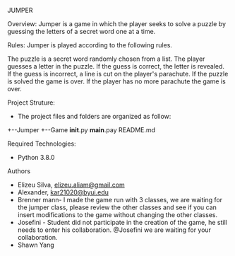 JUMPER

Overview:
Jumper is a game in which the player 
seeks to solve a puzzle by guessing
the letters of a secret word one at a time.

Rules:
Jumper is played according to the following rules.

The puzzle is a secret word randomly chosen from a list.
The player guesses a letter in the puzzle.
If the guess is correct, the letter is revealed.
If the guess is incorrect, a line is cut on the player's parachute.
If the puzzle is solved the game is over.
If the player has no more parachute the game is over.


Project Struture:
- The project files and folders
are organized as follow:

+--Jumper
+--Game
__init__.py
__main__.pay
README.md

Required Technologies:

- Python 3.8.0


Authors

- Elizeu Silva, elizeu.aliam@gmail.com
- Alexander, kar21020@byui.edu
- Brenner mann- I made the game run with 3 classes, we are waiting for the jumper class, please review the other classes and see if you can insert modifications to the game without changing the other classes.
- Josefini - Student did not participate in the creation of the game, he still needs to enter his collaboration. @Josefini we are waiting for your collaboration.
- Shawn Yang

